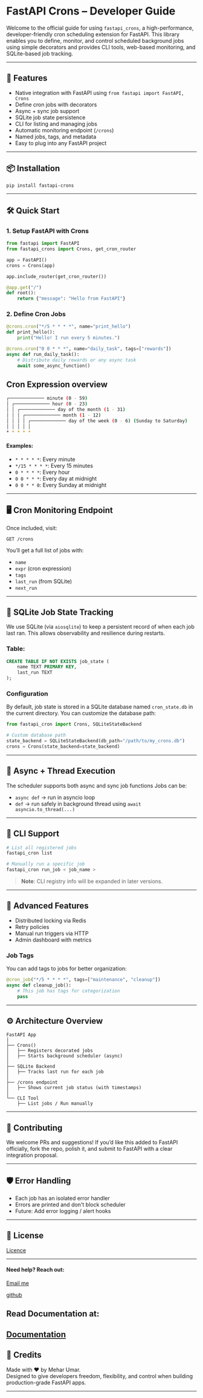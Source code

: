 # FastAPI Crons – Developer Guide

Welcome to the official guide for using `fastapi_crons`, a high-performance, developer-friendly cron scheduling extension for FastAPI. This library enables you to define, monitor, and control scheduled background jobs using simple decorators and provides CLI tools, web-based monitoring, and SQLite-based job tracking.

---

## 🚀 Features

* Native integration with FastAPI using `from fastapi import FastAPI, Crons`
* Define cron jobs with decorators
* Async + sync job support
* SQLite job state persistence
* CLI for listing and managing jobs
* Automatic monitoring endpoint (`/crons`)
* Named jobs, tags, and metadata
* Easy to plug into any FastAPI project

---

## 📦 Installation

```bash
pip install fastapi-crons
```

---

## 🛠️ Quick Start

### 1. Setup FastAPI with Crons

```python
from fastapi import FastAPI
from fastapi_crons import Crons, get_cron_router

app = FastAPI()
crons = Crons(app)

app.include_router(get_cron_router())

@app.get("/")
def root():
    return {"message": "Hello from FastAPI"}

```

### 2. Define Cron Jobs

```python
@crons.cron("*/5 * * * *", name="print_hello")
def print_hello():
    print("Hello! I run every 5 minutes.")

@crons.cron("0 0 * * *", name="daily_task", tags=["rewards"])
async def run_daily_task():
    # Distribute daily rewards or any async task
    await some_async_function()
```
## Cron Expression overview
```bash
┌───────────── minute (0 - 59)
│ ┌───────────── hour (0 - 23)
│ │ ┌───────────── day of the month (1 - 31)
│ │ │ ┌───────────── month (1 - 12)
│ │ │ │ ┌───────────── day of the week (0 - 6) (Sunday to Saturday)
│ │ │ │ │
* * * * *
```
#### Examples:
- `* * * * *`: Every minute
- `*/15 * * * *`: Every 15 minutes
- `0 * * * *`: Every hour
- `0 0 * * *`: Every day at midnight
- `0 0 * * 0`: Every Sunday at midnight
---

## 🖥️ Cron Monitoring Endpoint

Once included, visit:

```
GET /crons
```

You’ll get a full list of jobs with:

* `name`
* `expr` (cron expression)
* `tags`
* `last_run` (from SQLite)
* `next_run`

---

## 🧩 SQLite Job State Tracking

We use SQLite (via `aiosqlite`) to keep a persistent record of when each job last ran. This allows observability and resilience during restarts.

### Table:

```sql
CREATE TABLE IF NOT EXISTS job_state (
    name TEXT PRIMARY KEY,
    last_run TEXT
);
```
### Configuration
By default, job state is stored in a SQLite database named `cron_state.db` in the current directory. You can customize the database path:
```python
from fastapi_cron import Crons, SQLiteStateBackend

# Custom database path
state_backend = SQLiteStateBackend(db_path="/path/to/my_crons.db")
crons = Crons(state_backend=state_backend)
```

---

## 🧵 Async + Thread Execution

The scheduler supports both async and sync job functions
Jobs can be:

* `async def` → run in asyncio loop
* `def` → run safely in background thread using `await asyncio.to_thread(...)`

---

## 🧪 CLI Support

```bash
# List all registered jobs
fastapi_cron list

# Manually run a specific job
fastapi_cron run_job < job_name >
```

> **Note**: CLI registry info will be expanded in later versions.

---
## 🧩 Advanced Features

* Distributed locking via Redis
* Retry policies
* Manual run triggers via HTTP
* Admin dashboard with metrics

### Job Tags

You can add tags to jobs for better organization:
```python
@cron_job("*/5 * * * *", tags=["maintenance", "cleanup"])
async def cleanup_job():
    # This job has tags for categorization
    pass
```

---

## ⚙️ Architecture Overview

```
FastAPI App
│
├── Crons()
│   ├── Registers decorated jobs
│   ├── Starts background scheduler (async)
│
├── SQLite Backend
│   ├── Tracks last run for each job
│
├── /crons endpoint
│   ├── Shows current job status (with timestamps)
│
└── CLI Tool
    ├── List jobs / Run manually
```

---

## 🧠 Contributing

We welcome PRs and suggestions! If you’d like this added to FastAPI officially, fork the repo, polish it, and submit to FastAPI with a clear integration proposal.

---

## 🛡️ Error Handling

* Each job has an isolated error handler
* Errors are printed and don't block scheduler
* Future: Add error logging / alert hooks

---

## 📄 License

[Licence](LICENSE)

---

#### Need help? Reach out:
[Email me](mailto:contact@meharumar.codes)

[github](https://github.com/me-umar)

## Read Documentation at:
[Documentation](https://crons.meharumar.docs)
---
## 💬 Credits

Made with ❤️ by Mehar Umar.  
Designed to give developers freedom, flexibility, and control when building production-grade FastAPI apps.

---
